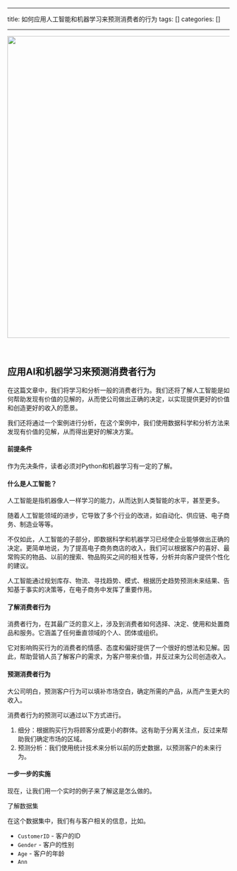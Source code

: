 
--- 
title:  如何应用人工智能和机器学习来预测消费者的行为 
tags: []
categories: [] 

---
<img alt="" height="685" src="https://img-blog.csdnimg.cn/e71287d60f164202a388d04d1ae2e10a.png" width="1113">

 

## 应用AI和机器学习来预测消费者行为

在这篇文章中，我们将学习和分析一般的消费者行为。我们还将了解人工智能是如何帮助发现有价值的见解的，从而使公司做出正确的决定，以实现提供更好的价值和创造更好的收入的愿景。

我们还将通过一个案例进行分析，在这个案例中，我们使用数据科学和分析方法来发现有价值的见解，从而得出更好的解决方案。

#### 前提条件

作为先决条件，读者必须对Python和机器学习有一定的了解。

#### 什么是人工智能？

人工智能是指机器像人一样学习的能力，从而达到人类智能的水平，甚至更多。

随着人工智能领域的进步，它导致了多个行业的改进，如自动化、供应链、电子商务、制造业等等。

不仅如此，人工智能的子部分，即数据科学和机器学习已经使企业能够做出正确的决定。更简单地说，为了提高电子商务商店的收入，我们可以根据客户的喜好、最常购买的物品、以前的搜索、物品购买之间的相关性等，分析并向客户提供个性化的建议。

人工智能通过规划库存、物流、寻找趋势、模式、根据历史趋势预测未来结果、告知基于事实的决策等，在电子商务中发挥了重要作用。

#### 了解消费者行为

消费者行为，在其最广泛的意义上，涉及到消费者如何选择、决定、使用和处置商品和服务。它涵盖了任何垂直领域的个人、团体或组织。

它对影响购买行为的消费者的情感、态度和偏好提供了一个很好的想法和见解。因此，帮助营销人员了解客户的需求，为客户带来价值，并反过来为公司创造收入。

#### 预测消费者行为

大公司明白，预测客户行为可以填补市场空白，确定所需的产品，从而产生更大的收入。

消费者行为的预测可以通过以下方式进行。

 1. 细分：根据购买行为将顾客分成更小的群体。这有助于分离关注点，反过来帮助我们确定市场的区域。
 1. 预测分析：我们使用统计技术来分析以前的历史数据，以预测客户的未来行为。

#### 一步一步的实施

现在，让我们用一个实时的例子来了解这是怎么做的。

了解数据集

在这个数据集中，我们有与客户相关的信息，比如。

 - `CustomerID` - 客户的ID
 - `Gender` - 客户的性别
 - `Age` - 客户的年龄
 - `Ann`
